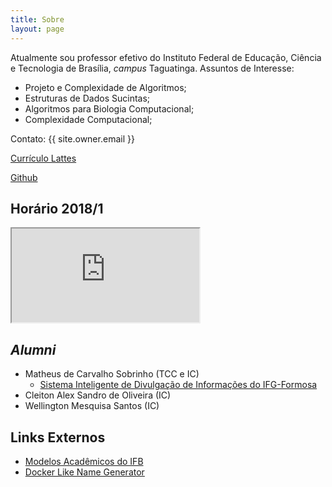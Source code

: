 ```yaml
---
title: Sobre
layout: page
---
```


<script type="text/javascript" async
  src="//cdn.mathjax.org/mathjax/latest/MathJax.js?config=TeX-MML-AM_CHTML">
</script>

Atualmente sou professor efetivo do Instituto Federal de Educação, Ciência e Tecnologia de Brasília, _campus_ Taguatinga.
Assuntos de Interesse:

* Projeto e Complexidade de Algoritmos;
* Estruturas de Dados Sucintas;
* Algoritmos para Biologia Computacional;
* Complexidade Computacional;


Contato: {{ site.owner.email }}

[Currículo Lattes](http://lattes.cnpq.br/1867062109453099)

[Github](https://github.com/danielsaad)

## Horário 2018/1

<iframe src="https://docs.google.com/spreadsheets/d/e/2PACX-1vSIyB3JViEV90hu-Zk7qLMXq63WlZ40H10LTQMTz4LJDa-pRKJ2Hp1qTqIUk2V7-keHaP3xKb29Tv00/pubhtml?widget=true&amp;headers=false"></iframe>

## _Alumni_

* Matheus de Carvalho Sobrinho (TCC e IC)
  * [Sistema Inteligente de Divulgação de Informações do IFG-Formosa](https://danielsaad.com/SID)
* Cleiton Alex Sandro de Oliveira (IC)
* Wellington Mesquisa Santos (IC)

## Links Externos

* [Modelos Acadêmicos do IFB](https://github.com/IFBmodels)
* [Docker Like Name Generator](https://danielsaad.com/docker-like-name-generator)